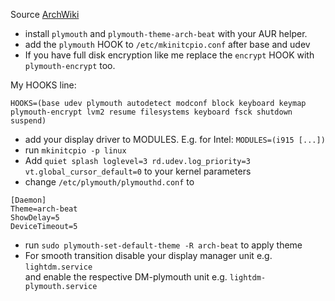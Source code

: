 Source [ArchWiki](https://wiki.archlinux.org/index.php/Plymouth)

- install `plymouth` and `plymouth-theme-arch-beat` with your AUR helper.
- add the `plymouth` HOOK to `/etc/mkinitcpio.conf` after base and udev  
- If you have full disk encryption like me replace the `encrypt` HOOK with `plymouth-encrypt` too.  

My HOOKS line:
```
HOOKS=(base udev plymouth autodetect modconf block keyboard keymap plymouth-encrypt lvm2 resume filesystems keyboard fsck shutdown suspend)
```
- add your display driver to MODULES. E.g. for Intel: `MODULES=(i915 [...])`
- run `mkinitcpio -p linux`
- Add `quiet splash loglevel=3 rd.udev.log_priority=3 vt.global_cursor_default=0` to your kernel parameters
- change `/etc/plymouth/plymouthd.conf` to
```
[Daemon]
Theme=arch-beat
ShowDelay=5
DeviceTimeout=5
``` 
- run `sudo plymouth-set-default-theme -R arch-beat` to apply theme
- For smooth transition disable your display manager unit e.g. `lightdm.service`   
  and enable the respective DM-plymouth unit e.g. `lightdm-plymouth.service`
